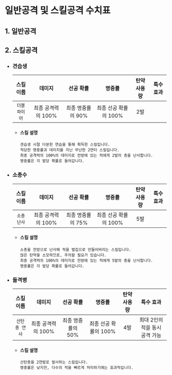 # 일반공격 및 스킬공격 수치표

## 1. 일반공격

## 2. 스킬공격
* ### 견습생
    | 스킬 이름 | 데미지 | 선공 확률 | 명중률 | 탄약 사용량 | 특수 효과 |
    | :---: | :---: | :---: | :---: | :---: | :---: |
    | `더블파이어` | 최종 공격력의 100% | 최종 명중률의 90% | 최종 선공 확률의 100% | 2발 | |
    + #### 스킬 설명
          견습생 시절 다분한 연습을 통해 획득한 스킬입니다.
          적당한 명중률과 데미지를 지닌 무난한 2연타 스킬입니다.
          최종 공격력의 100%의 데미지로 전방에 있는 적에게 2발의 총을 난사합니다.
          명중률은 각 발당 확률로 들어갑니다.
    
* ### 소총수
    | 스킬 이름 | 데미지 | 선공 확률 | 명중률 | 탄약 사용량 | 특수 효과 |
    | :---: | :---: | :---: | :---: | :---: | :---: |
    | `소총 난사` | 최종 공격력의 100% | 최종 명중률의 75% | 최종 선공 확률의 100% | 5발 | |
    + #### 스킬 설명
          소총을 전방으로 난사해 적을 벌집으로 만들어버리는 스킬입니다.
          많은 탄약을 소모하므로, 주의할 필요가 있습니다.
          최종 공격력의 100%의 데미지로 전방에 있는 적에게 5발의 총을 난사합니다.
          명중률은 각 발당 확률로 들어갑니다.
    
* ### 돌격병
    | 스킬 이름 | 데미지 | 선공 확률 | 명중률 | 탄약 사용량 | 특수 효과 |
    | :---: | :---: | :---: | :---: | :---: | :---: |
    | `산탄총 연사` | 최종 공격력의 100% | 최종 명중률의 50% | 최종 선공 확률의 100% | 4발 | 최대 2인의 적을 동시 공격 가능 |
    + #### 스킬 설명
          산탄총을 2연발로 발사하는 스킬입니다.
          명중률은 낮지만, 다수의 적을 빠르게 처리하기에는 효과적입니다.
